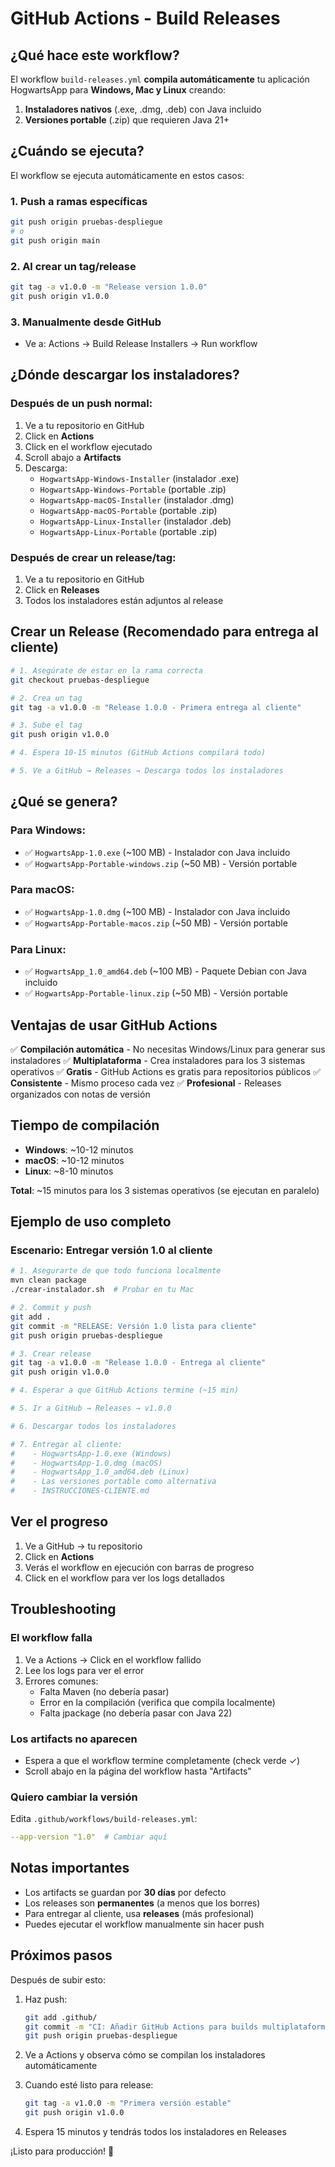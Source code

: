 
# GitHub Actions - Build Releases

## ¿Qué hace este workflow?

El workflow `build-releases.yml` **compila automáticamente** tu aplicación HogwartsApp para **Windows, Mac y Linux** creando:

1. **Instaladores nativos** (.exe, .dmg, .deb) con Java incluido
2. **Versiones portable** (.zip) que requieren Java 21+

## ¿Cuándo se ejecuta?

El workflow se ejecuta automáticamente en estos casos:

### 1. Push a ramas específicas
```bash
git push origin pruebas-despliegue
# o
git push origin main
```

### 2. Al crear un tag/release
```bash
git tag -a v1.0.0 -m "Release version 1.0.0"
git push origin v1.0.0
```

### 3. Manualmente desde GitHub
- Ve a: Actions → Build Release Installers → Run workflow

## ¿Dónde descargar los instaladores?

### Después de un push normal:

1. Ve a tu repositorio en GitHub
2. Click en **Actions**
3. Click en el workflow ejecutado
4. Scroll abajo a **Artifacts**
5. Descarga:
   - `HogwartsApp-Windows-Installer` (instalador .exe)
   - `HogwartsApp-Windows-Portable` (portable .zip)
   - `HogwartsApp-macOS-Installer` (instalador .dmg)
   - `HogwartsApp-macOS-Portable` (portable .zip)
   - `HogwartsApp-Linux-Installer` (instalador .deb)
   - `HogwartsApp-Linux-Portable` (portable .zip)

### Después de crear un release/tag:

1. Ve a tu repositorio en GitHub
2. Click en **Releases**
3. Todos los instaladores están adjuntos al release

## Crear un Release (Recomendado para entrega al cliente)

```bash
# 1. Asegúrate de estar en la rama correcta
git checkout pruebas-despliegue

# 2. Crea un tag
git tag -a v1.0.0 -m "Release 1.0.0 - Primera entrega al cliente"

# 3. Sube el tag
git push origin v1.0.0

# 4. Espera 10-15 minutos (GitHub Actions compilará todo)

# 5. Ve a GitHub → Releases → Descarga todos los instaladores
```

## ¿Qué se genera?

### Para Windows:
- ✅ `HogwartsApp-1.0.exe` (~100 MB) - Instalador con Java incluido
- ✅ `HogwartsApp-Portable-windows.zip` (~50 MB) - Versión portable

### Para macOS:
- ✅ `HogwartsApp-1.0.dmg` (~100 MB) - Instalador con Java incluido
- ✅ `HogwartsApp-Portable-macos.zip` (~50 MB) - Versión portable

### Para Linux:
- ✅ `HogwartsApp_1.0_amd64.deb` (~100 MB) - Paquete Debian con Java incluido
- ✅ `HogwartsApp-Portable-linux.zip` (~50 MB) - Versión portable

## Ventajas de usar GitHub Actions

✅ **Compilación automática** - No necesitas Windows/Linux para generar sus instaladores
✅ **Multiplataforma** - Crea instaladores para los 3 sistemas operativos
✅ **Gratis** - GitHub Actions es gratis para repositorios públicos
✅ **Consistente** - Mismo proceso cada vez
✅ **Profesional** - Releases organizados con notas de versión

## Tiempo de compilación

- **Windows**: ~10-12 minutos
- **macOS**: ~10-12 minutos
- **Linux**: ~8-10 minutos

**Total**: ~15 minutos para los 3 sistemas operativos (se ejecutan en paralelo)

## Ejemplo de uso completo

### Escenario: Entregar versión 1.0 al cliente

```bash
# 1. Asegurarte de que todo funciona localmente
mvn clean package
./crear-instalador.sh  # Probar en tu Mac

# 2. Commit y push
git add .
git commit -m "RELEASE: Versión 1.0 lista para cliente"
git push origin pruebas-despliegue

# 3. Crear release
git tag -a v1.0.0 -m "Release 1.0.0 - Entrega al cliente"
git push origin v1.0.0

# 4. Esperar a que GitHub Actions termine (~15 min)

# 5. Ir a GitHub → Releases → v1.0.0

# 6. Descargar todos los instaladores

# 7. Entregar al cliente:
#    - HogwartsApp-1.0.exe (Windows)
#    - HogwartsApp-1.0.dmg (macOS)
#    - HogwartsApp_1.0_amd64.deb (Linux)
#    - Las versiones portable como alternativa
#    - INSTRUCCIONES-CLIENTE.md
```

## Ver el progreso

1. Ve a GitHub → tu repositorio
2. Click en **Actions**
3. Verás el workflow en ejecución con barras de progreso
4. Click en el workflow para ver los logs detallados

## Troubleshooting

### El workflow falla

1. Ve a Actions → Click en el workflow fallido
2. Lee los logs para ver el error
3. Errores comunes:
   - Falta Maven (no debería pasar)
   - Error en la compilación (verifica que compila localmente)
   - Falta jpackage (no debería pasar con Java 22)

### Los artifacts no aparecen

- Espera a que el workflow termine completamente (check verde ✓)
- Scroll abajo en la página del workflow hasta "Artifacts"

### Quiero cambiar la versión

Edita `.github/workflows/build-releases.yml`:
```yaml
--app-version "1.0"  # Cambiar aquí
```

## Notas importantes

- Los artifacts se guardan por **30 días** por defecto
- Los releases son **permanentes** (a menos que los borres)
- Para entregar al cliente, usa **releases** (más profesional)
- Puedes ejecutar el workflow manualmente sin hacer push

## Próximos pasos

Después de subir esto:

1. Haz push:
   ```bash
   git add .github/
   git commit -m "CI: Añadir GitHub Actions para builds multiplataforma"
   git push origin pruebas-despliegue
   ```

2. Ve a Actions y observa cómo se compilan los instaladores automáticamente

3. Cuando esté listo para release:
   ```bash
   git tag -a v1.0.0 -m "Primera versión estable"
   git push origin v1.0.0
   ```

4. Espera 15 minutos y tendrás todos los instaladores en Releases

¡Listo para producción! 🚀